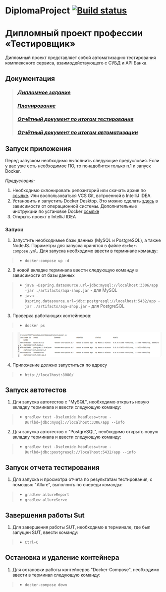 # DiplomaProject [![Build status](https://ci.appveyor.com/api/projects/status/rua68uc8oa3be06k?svg=true)](https://ci.appveyor.com/project/Elena-63/diplomaproject)
# Дипломный проект профессии «Тестировщик»

Дипломный проект представляет собой автоматизацию тестирования комплексного сервиса, взаимодействующего с СУБД и API
Банка.

## Документация

> ### _[Дипломное задание](https://github.com/netology-code/qa-diploma.git)_
> ### _[Планирование](documents/Plan.md)_
> ### _[Отчётный документ по итогам тестирования](documents/Report.md)_
> ### _[Отчётный документ по итогам автоматизации](documents/Summary.md)_

## Запуск приложения

Перед запуском необходимо выполнить следующие предусловия. Если у вас уже есть необходимое ПО, то понадобится только п.1 и запуск Docker.

*Предусловия:*
1. Необходимо склонировать репозиторий или скачать архив по [ссылке](https://github.com/Elena-63/DiplomaProject.git). Или воспользоваться VCS Git, встроенной в
   IntelliJ IDEA.
2. Установить и запустить Docker Desktop. Это можно сделать [здесь](https://docs.docker.com/get-docker/) в зависимости от операционной системы. Дополнительные инструкции по установке Docker [ссылке](https://github.com/netology-code/aqa-homeworks/blob/master/docker/installation.md)
3. Открыть проект в IntelliJ IDEA

### Запуск

1. Запустить необходимые базы данных (MySQL и PostgreSQL), а также NodeJS. Параметры для запуска хранятся в
   файле `docker-compose.yml`. Для запуска необходимо ввести в терминале команду:

> * `docker-compose up -d`

2. В новой вкладке терминала ввести следующую команду в зависимости от базы данных

> * `java -Dspring.datasource.url=jdbc:mysql://localhost:3306/app -jar ./artifacts/aqa-shop.jar` - для MySQL
> * `java -Dspring.datasource.url=jdbc:postgresql://localhost:5432/app -jar ./artifacts/aqa-shop.jar` - для PostgreSQL

3. Проверка работающих контейнеров:

> * `docker ps`

> ![Starting the container](documents/png/screenshot.png)

4. Приложение должно запуститься по адресу

> * `http://localhost:8080/`

## Запуск автотестов

1. Для запуска автотестов с "MySQL",  необходимо открыть новую вкладку терминала и ввести следующую команду:
> * `gradlew test -Dselenide.headless=true -Durlbd=jdbc:mysql://localhost:3306/app --info`

2. Для запуска автотестов с "PostgreSQL",  необходимо открыть новую вкладку терминала и ввести следующую команду:
> * `gradlew test -Dselenide.headless=true -Durlbd=jdbc:postgresql://localhost:5432/app --info`

## Запуск отчета тестирования

1. Для запуска и просмотра отчета по результатам тестирования, с помощью "Allure", выполнить по очереди команды:
> * `gradlew allureReport`
> * `gradlew allureServe`

## Завершения работы Sut

1. Для завершения работы SUT, необходимо в терминале, где был запущен SUT, ввести команду:
> * `Ctrl+C`

## Остановка и удаление контейнера
1. Для остановки работы контейнеров "Docker-Compose", необходимо ввести в терминал следующую команду:

> * `docker-compose down`